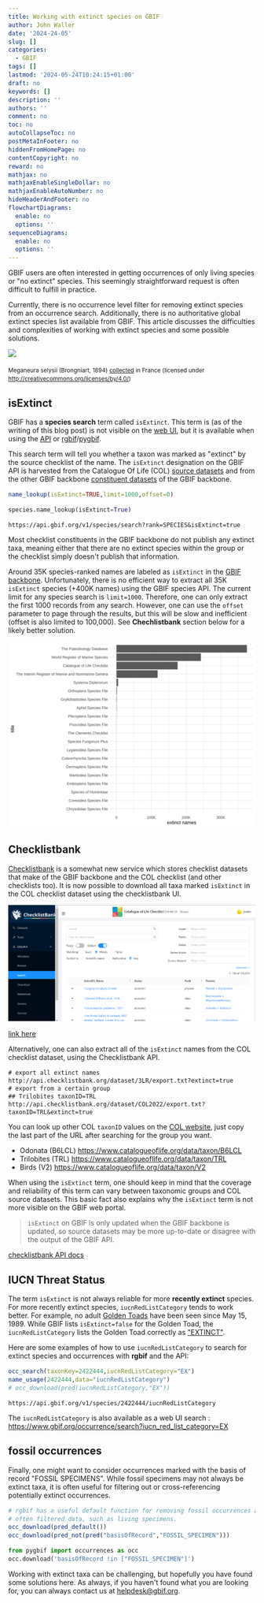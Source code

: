```yaml
---
title: Working with extinct species on GBIF
author: John Waller
date: '2024-24-05'
slug: []
categories:
  - GBIF
tags: []
lastmod: '2024-05-24T10:24:15+01:00'
draft: no
keywords: []
description: ''
authors: ''
comment: no
toc: no
autoCollapseToc: no
postMetaInFooter: no
hiddenFromHomePage: no
contentCopyright: no
reward: no
mathjax: no
mathjaxEnableSingleDollar: no
mathjaxEnableAutoNumber: no
hideHeaderAndFooter: no
flowchartDiagrams:
  enable: no
  options: ''
sequenceDiagrams:
  enable: no
  options: ''
---
```


GBIF users are often interested in getting occurrences of only living species or "no extinct" species. This seemingly straightforward request is often difficult to fulfill in practice. 

Currently, there is no occurrence level filter for removing extinct species from an occurrence search. Additionally, there is no authoritative global extinct species list available from GBIF. This article discusses the difficulties and complexities of working with extinct species and some possible solutions. 

<!--more-->

<img src="https://api.gbif.org/v1/image/cache/fit-in/500x/occurrence/418979581/media/b2fae8748e77446ef0bcd5a23e373bd6" width="500">

 <small> Meganeura selysii (Brongniart, 1894) <a href="https://www.gbif.org/occurrence/418979581">collected</a> in France (licensed under http://creativecommons.org/licenses/by/4.0/) </small>

## isExtinct 

GBIF has a **species search** term called `isExtinct`. This term is (as of the writing of this blog post) is not visible on the [web UI](https://www.gbif.org/species/search), but it is available when using the [API](https://api.gbif.org/v1/species/search?rank=SPECIES&isExtinct=true
) or [rgbif](https://docs.ropensci.org/rgbif/reference/name_lookup.html
)/[pygbif](https://pygbif.readthedocs.io/en/latest/modules/species.html#pygbif.species.name_lookup
). 

This search term will tell you whether a taxon was marked as "extinct" by the source checklist of the name. The `isExtinct` designation on the GBIF API is harvested from the Catalogue Of Life (COL) [source datasets](https://www.catalogueoflife.org/data/source-datasets) and from the other GBIF backbone [constituent datasets](https://www.gbif.org/dataset/d7dddbf4-2cf0-4f39-9b2a-bb099caae36c/constituents) of the GBIF backbone.  

```r
name_lookup(isExtinct=TRUE,limit=1000,offset=0)
```

```python
species.name_lookup(isExtinct=True)
```

```shell
https://api.gbif.org/v1/species/search?rank=SPECIES&isExtinct=true
```

Most checklist constituents in the GBIF backbone do not publish any extinct taxa, meaning either that there are no extinct species within the group or the checklist simply doesn't publish that information. 

Around 35K species-ranked names are labeled as `isExtinct` in the [GBIF backbone](https://api.gbif.org/v1/species/search?rank=SPECIES&isExtinct=true&limit=1000&datasetKey=d7dddbf4-2cf0-4f39-9b2a-bb099caae36c). Unfortunately, there is no efficient way to extract all 35K `isExtinct` species (+400K names) using the GBIF species API. The current limit for any species search is `limit=1000`. Therefore, one can only extract the first 1000 records from any search. However, one can use the `offset` parameter to page through the results, but this will be slow and inefficient (offset is also limited to 100,000). See **Chechlistbank** section below for a likely better solution. 

![](images/extinct_ds.svg)

## Checklistbank
 
[Checklistbank](https://www.checklistbank.org/) is a somewhat new service which stores checklist datasets that make of the GBIF backbone and the COL checklist (and other checklists too). It is now possible to download all taxa marked `isExtinct` in the COL checklist dataset using the checklistbank UI. 

![alt text](image.png)

[link here](https://www.checklistbank.org/dataset/294826/names?extinct=true&facet=rank&facet=issue&facet=status&facet=nomStatus&facet=nomCode&facet=nameType&facet=field&facet=authorship&facet=authorshipYear&facet=extinct&facet=environment&facet=origin&facet=sectorMode&facet=secondarySourceGroup&facet=sectorDatasetKey&facet=group&limit=50&offset=0&sortBy=taxonomic)
 
 Alternatively, one can also extract all of the `isExtinct` names from the COL checklist dataset, using the  Checklistbank API. 

```shell 
# export all extinct names 
http://api.checklistbank.org/dataset/3LR/export.txt?extinct=true
# export from a certain group 
## Trilobites taxonID=TRL
http://api.checklistbank.org/dataset/COL2022/export.txt?taxonID=TRL&extinct=true
```

You can look up other COL `taxonID` values on the [COL website](https://www.catalogueoflife.org/), just copy the last part of the URL after searching for the group you want. 

* Odonata (B6LCL) https://www.catalogueoflife.org/data/taxon/B6LCL
* Trilobites (TRL) https://www.catalogueoflife.org/data/taxon/TRL
* Birds (V2) https://www.catalogueoflife.org/data/taxon/V2

When using the `isExtinct` term, one should keep in mind that the coverage and reliability of this term can vary between taxonomic groups and COL source datasets. This basic fact also explains why the `isExtinct` term is not more visible on the GBIF web portal.

> `isExtinct` on GBIF is only updated when the GBIF backbone is updated, so source datasets may be more up-to-date or disagree with the output of the GBIF API.

[checklistbank API docs](https://github.com/CatalogueOfLife/backend/blob/master/API.md)

## IUCN Threat Status

The term `isExtinct` is not always reliable for more **recently extinct** species. For more recently extinct species, `iucnRedListCategory` tends to work better. For example, no adult [Golden Toads](https://www.gbif.org/species/2422444) have been seen since May 15, 1989. While GBIF lists `isExtinct=false` for the Golden Toad, the `iucnRedListCategory` lists the Golden Toad correctly as ["EXTINCT"](https://api.gbif.org/v1/species/2422444/iucnRedListCategory). 

Here are some examples of how to use `iucnRedListCategory` to search for extinct species and occurrences with **rgbif** and the API: 

```r
occ_search(taxonKey=2422444,iucnRedListCategory="EX")
name_usage(2422444,data="iucnRedListCategory")
# occ_download(pred(iucnRedListCategory,"EX"))
```

```shell 
https://api.gbif.org/v1/species/2422444/iucnRedListCategory
```

The `iucnRedListCategory` is also available as a web UI search : 
https://www.gbif.org/occurrence/search?iucn_red_list_category=EX

## fossil occurrences 

Finally, one might want to consider occurrences marked with the basis of record "FOSSIL SPECIMENS". While fossil specimens may not always be extinct taxa, it is often useful for filtering out or cross-referencing potentially extinct occurrences. 

```r
# rgbif has a useful default function for removing fossil occurrences and other
# often filtered data, such as living specimens. 
occ_download(pred_default())
occ_download(pred_not(pred("basisOfRecord","FOSSIL_SPECIMEN")))
```

```python 
from pygbif import occurrences as occ
occ.download('basisOfRecord !in ["FOSSIL_SPECIMEN"]')
```

Working with extinct taxa can be challenging, but hopefully you have found some solutions here. As always, if you haven't found what you are looking for, you can always contact us at helpdesk@gbif.org. 

